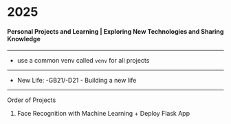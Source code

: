 # 2025
#### Personal Projects and Learning | Exploring New Technologies and Sharing Knowledge

---

- use a common venv called `venv` for all projects

--- 

- New Life: -GB21/-D21  -  Building a new life

---
Order of Projects

1. Face Recognition with Machine Learning + Deploy Flask App